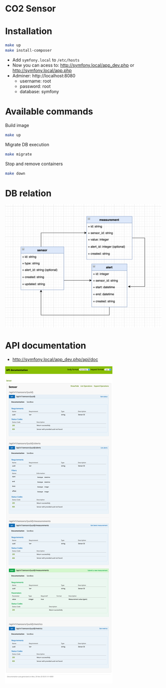 # CO2 Sensor

# Installation
```bash
make up
make install-composer
```

- Add `symfony.local` to `/etc/hosts`
- Now you can acess to: http://symfony.local/app_dev.php or http://symfony.local/app.php
- Adminer: http://localhost:8080
  - username: root
  - password: root
  - database: symfony


# Available commands
Build image
```bash
make up
```

Migrate DB execution
```bash
make migrate
```

Stop and remove containers
```bash
make down
```

# DB relation

![DB relation](https://github.com/minhtran17/sensor/blob/master/db_diagram.png)

# API documentation
- http://symfony.local/app_dev.php/api/doc

![API doc](https://github.com/minhtran17/sensor/blob/master/apidoc.png)
